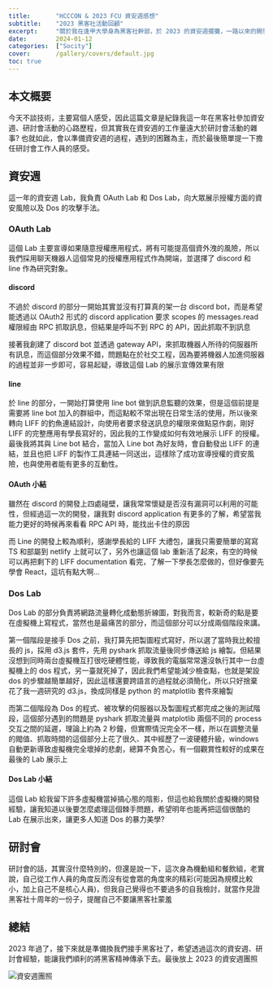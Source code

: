 ```yaml
---
title:       "HCCCON & 2023 FCU 資安週感想"
subtitle:    "2023 黑客社活動回顧"
excerpt:     "關於我在逢甲大學身為黑客社幹部，於 2023 的資安週擺攤，一路以來的開發心得，以及黑客社十周年紀念研討會擔任工作人員的心得"
date:        2024-01-12
categories:  ["Socity"]
cover:       /gallery/covers/default.jpg
toc: true
---
```


## 本文概要
今天不談技術，主要寫個人感受，因此這篇文章是紀錄我這一年在黑客社參加資安週、研討會活動的心路歷程，但其實我在資安週的工作量遠大於研討會活動的雜事? 也就如此，會以準備資安週的過程，遇到的困難為主，而於最後簡單提一下擔任研討會工作人員的感受。

## 資安週
這一年的資安週 Lab，我負責 OAuth Lab 和 Dos Lab，向大眾展示授權方面的資安風險以及 Dos 的攻擊手法。

### OAuth Lab
這個 Lab 主要宣導如果隨意授權應用程式，將有可能提高個資外洩的風險，所以我們採用聊天機器人這個常見的授權應用程式作為開端，並選擇了 discord 和 line 作為研究對象。

#### discord
不過於 discord 的部分一開始其實並沒有打算真的架一台 discord bot，而是希望能透過以 OAuth2 形式的 discord application 要求 scopes 的 messages.read 權限經由 RPC 抓取訊息，但結果是呼叫不到 RPC 的 API，因此抓取不到訊息

接著我創建了 discord bot 並透過 gateway API，來抓取機器人所待的伺服器所有訊息，而這個部分效果不錯，問題點在於社交工程，因為要將機器人加進伺服器的過程並非一步即可，容易起疑，導致這個 Lab 的展示宣傳效果有限

#### line
於 line 的部分，一開始打算使用 line bot 做到訊息監聽的效果，但是這個前提是需要將 line bot 加入的群組中，而這點較不常出現在日常生活的使用，所以後來轉向 LIFF 的釣魚連結設計，向使用者要求發送訊息的權限來做點惡作劇，剛好 LIFF 的完整應用有學長寫好的，因此我的工作變成如何有效地展示 LIFF 的授權。最後我將其與 Line bot 結合，當加入 Line bot 為好友時，會自動發出 LIFF 的連結，並且也把 LIFF 的製作工具連結一同送出，這樣除了成功宣導授權的資安風險，也與使用者能有更多的互動性。

#### OAuth 小結
雖然在 discord 的開發上四處碰壁，讓我常常懷疑是否沒有漏洞可以利用的可能性，但經過這一次的開發，讓我對 discord application 有更多的了解，希望當我能力更好的時候再來看看 RPC API 時，能找出卡住的原因

而 Line 的開發上較為順利，感謝學長給的 LIFF 大禮包，讓我只需要簡單的寫寫 TS 和部屬到 netlify 上就可以了，另外也讓這個 lab 重新活了起來，有空的時候可以再把剩下的 LIFF documentation 看完，了解一下學長怎麼做的，但好像要先學會 React，這坑有點大啊...

### Dos Lab
Dos Lab 的部分負責將網路流量轉化成動態折線圖，對我而言，較新奇的點是要在虛擬機上寫程式，當然也是最痛苦的部分，而這個部分可以分成兩個階段來講。

第一個階段是接手 Dos 之前，我打算先把製圖程式寫好，所以選了當時我比較擅長的 js，採用 d3.js 套件，先用 pyshark 抓取流量後同步傳送給 js 繪製。但結果沒想到同時兩台虛擬機互打很吃硬體性能，導致我的電腦常常還沒執行其中一台虛擬機上的 dos 程式，另一臺就死掉了，因此我們希望能減少檢查點，也就是架設 dos 的步驟越簡單越好，因此這樣還要跨語言的過程就必須簡化，所以只好捨棄花了我一週研究的 d3.js，換成同樣是 python 的 matplotlib 套件來繪製

而第二個階段為 Dos 的程式、被攻擊的伺服器以及製圖程式都完成之後的測試階段，這個部分遇到的問題是 pyshark 抓取流量與 matplotlib 兩個不同的 process 交互之間的延遲，理論上約為 2 秒鐘，但實際情況完全不一樣，所以在調整流量的閥值、抓取時間的這個部分上花了很久、其中經歷了一波硬體升級，windows 自動更新導致虛擬機完全壞掉的悲劇，總算不負苦心，有一個觀賞性較好的成果在最後的 Lab 展示上

#### Dos Lab 小結
這個 Lab 給我留下許多虛擬機當掉搞心態的陰影，但這也給我關於虛擬機的開發經驗，讓我知道以後要怎麼處理這個棘手問題，希望明年也能再把這個很酷的 Lab 在展示出來，讓更多人知道 Dos 的暴力美學?

## 研討會
研討會的話，其實沒什麼特別的，但還是說一下，這次身為機動組和餐飲組，老實說，自己從工作人員的角度反而沒有從會眾的角度來的精彩(可能因為規模比較小，加上自己不是核心人員)，但我自己覺得也不要過多的自我檢討，就當作見證黑客社十周年的一份子，提醒自己不要讓黑客社蒙羞

## 總結
2023 年過了，接下來就是準備換我們接手黑客社了，希望透過這次的資安週、研討會經驗，能讓我們順利的將黑客精神傳承下去。最後放上 2023 的資安週團照

![資安週團照](https://i.imgur.com/HsPpOac.jpg)